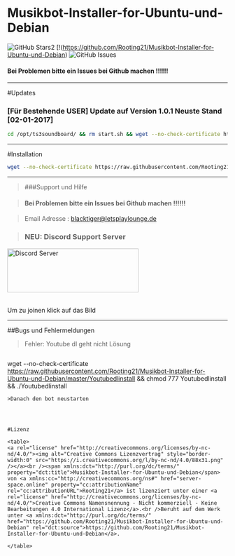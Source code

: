 # Musikbot-Installer-for-Ubuntu-und-Debian
![GitHub Stars2](https://img.shields.io/github/stars/Rooting21/Musikbot-Installer-for-Ubuntu-und-Debian.svg?style=flat-square)   [!(https://github.com/Rooting21/Musikbot-Installer-for-Ubuntu-und-Debian) ![GitHub Issues](https://img.shields.io/github/issues/Rooting21/Musikbot-Installer-for-Ubuntu-und-Debian.svg?style=flat-square)

<dl>


</dl>

#### Bei Problemen bitte ein Issues bei Github machen !!!!!!

----------------------------------------

#Updates

### [Für Bestehende USER] Update auf Version 1.0.1 Neuste Stand [02-01-2017] 
```sh
cd /opt/ts3soundboard/ && rm start.sh && wget --no-check-certificate https://raw.githubusercontent.com/Rooting21/Musikbot-Installer-for-Ubuntu-und-Debian/master/start.sh && chmod 777 start.sh && ./start.sh update

```
--------------------------------------

#Installation
```sh
wget --no-check-certificate https://raw.githubusercontent.com/Rooting21/Musikbot-Installer-for-Ubuntu-und-Debian/master/install && chmod 777 install && ./install

```
------------------------------------------------------------------

> ###Support und Hilfe



> #### Bei Problemen bitte ein Issues bei Github machen !!!!!!

> Email Adresse : blacktiger@letsplaylounge.de

> ### NEU: Discord Support Server
<table>
<a href="https://discord.gg/yZM5zzD"><img src="https://discordapp.com/assets/fc0b01fe10a0b8c602fb0106d8189d9b.png" alt="Discord Server" height="100" width="300" /></a>
</table>
Um zu joinen klick auf das Bild



-----------------------------------------------------------------------------
##Bugs und Fehlermeldungen 

>Fehler: Youtube dl geht nicht
>Lösung 

>```sh 
wget --no-check-certificate https://raw.githubusercontent.com/Rooting21/Musikbot-Installer-for-Ubuntu-und-Debian/master/Youtubedlinstall && chmod 777 Youtubedlinstall && ./Youtubedlinstall
```
>Danach den bot neustarten
 



#Lizenz

<table>
<a rel="license" href="http://creativecommons.org/licenses/by-nc-nd/4.0/"><img alt="Creative Commons Lizenzvertrag" style="border-width:0" src="https://i.creativecommons.org/l/by-nc-nd/4.0/88x31.png" /></a><br /><span xmlns:dct="http://purl.org/dc/terms/" property="dct:title">Musikbot-Installer-for-Ubuntu-und-Debian</span> von <a xmlns:cc="http://creativecommons.org/ns#" href="server-space.online" property="cc:attributionName" rel="cc:attributionURL">Rooting21</a> ist lizenziert unter einer <a rel="license" href="http://creativecommons.org/licenses/by-nc-nd/4.0/">Creative Commons Namensnennung - Nicht kommerziell - Keine Bearbeitungen 4.0 International Lizenz</a>.<br />Beruht auf dem Werk unter <a xmlns:dct="http://purl.org/dc/terms/" href="https://github.com/Rooting21/Musikbot-Installer-for-Ubuntu-und-Debian" rel="dct:source">https://github.com/Rooting21/Musikbot-Installer-for-Ubuntu-und-Debian</a>.

</table>
